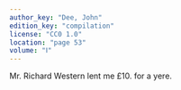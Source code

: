 ```yaml
---
author_key: "Dee, John"
edition_key: "compilation"
license: "CC0 1.0"
location: "page 53"
volume: "Ⅰ"
---
```

Mr. Richard Western lent me £10. for a yere.
